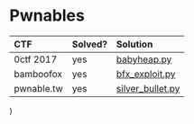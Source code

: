 # Pwnables

| CTF         | Solved? | Solution                               |
|:------------|:--------|:---------------------------------------|
| 0ctf 2017   |  yes    | [babyheap.py](files/babyheap/babyheap.py)    |
| bamboofox   | yes     | [bfx_exploit.py](files/bamboofox1/bfx_exploit.py)      |
| pwnable.tw  | yes     | [silver_bullet.py](files/pwnable.tw/silver_bullet/silver_bulet.py)  | 
)
